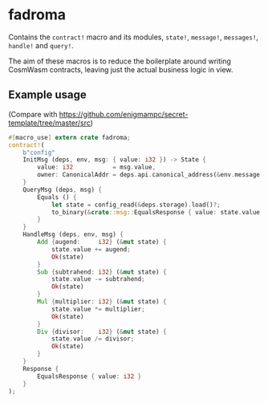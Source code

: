 # fadroma

Contains the `contract!` macro and its modules,
`state!`, `message!`, `messages!`, `handle!` and `query!`.

The aim of these macros is to reduce the boilerplate around writing CosmWasm
contracts, leaving just the actual business logic in view.

## Example usage

(Compare with https://github.com/enigmampc/secret-template/tree/master/src)

```rust
#[macro_use] extern crate fadroma;
contract!(
    b"config"
    InitMsg (deps, env, msg: { value: i32 }) -> State {
        value: i32           = msg.value,
        owner: CanonicalAddr = deps.api.canonical_address(&env.message.sender)?
    }
    QueryMsg (deps, msg) {
        Equals () {
            let state = config_read(&deps.storage).load()?;
            to_binary(&crate::msg::EqualsResponse { value: state.value })
        }
    }
    HandleMsg (deps, env, msg) {
        Add {augend:     i32} (&mut state) {
            state.value += augend;
            Ok(state)
        }
        Sub {subtrahend: i32} (&mut state) {
            state.value -= subtrahend;
            Ok(state)
        }
        Mul {multiplier: i32} (&mut state) {
            state.value *= multiplier;
            Ok(state)
        }
        Div {divisor:    i32} (&mut state) {
            state.value /= divisor;
            Ok(state)
        }
    }
    Response {
        EqualsResponse { value: i32 }
    }
);
```